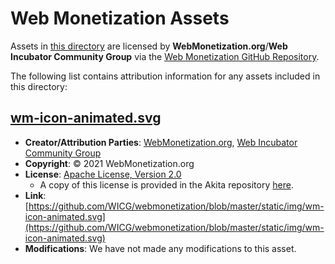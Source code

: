 # Web Monetization Assets

Assets in [this directory](.) are licensed by **WebMonetization.org**/**Web Incubator Community Group** via the 
[Web Monetization GitHub Repository](https://github.com/WICG/webmonetization).

The following list contains attribution information for any assets included in this directory:

## [wm-icon-animated.svg](wm-icon-animated.svg)
- **Creator/Attribution Parties**: [WebMonetization.org](https://webmonetization.org/), [Web Incubator Community Group](https://wicg.org/)
- **Copyright**: © 2021 WebMonetization.org
- **License**: [Apache License, Version 2.0](http://www.apache.org/licenses/LICENSE-2.0)
    - A copy of this license is provided in the Akita repository [here](/docs/licenses/APACHE_2_LICENSE).
- **Link**: [https://github.com/WICG/webmonetization/blob/master/static/img/wm-icon-animated.svg](https://github.com/WICG/webmonetization/blob/master/static/img/wm-icon-animated.svg)
- **Modifications**: We have not made any modifications to this asset.
